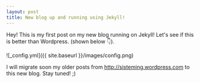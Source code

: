```yaml
---
layout: post
title: New blog up and running using Jekyll!
---
```


Hey! This is my first post on my new blog running on Jekyll!
Let's see if this is better than Wordpress. (shown below :point_down:).

![_config.yml]({{ site.baseurl }}/images/config.png)

I will migrate soon my older posts from http://sisteming.wordpress.com to this new blog. Stay tuned! ;)